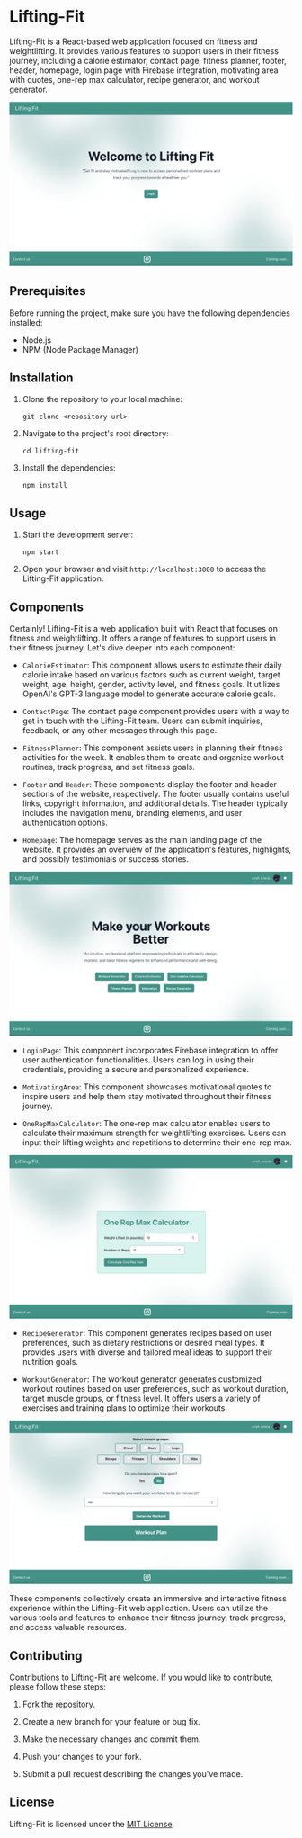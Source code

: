# Lifting-Fit

Lifting-Fit is a React-based web application focused on fitness and weightlifting. It provides various features to support users in their fitness journey, including a calorie estimator, contact page, fitness planner, footer, header, homepage, login page with Firebase integration, motivating area with quotes, one-rep max calculator, recipe generator, and workout generator.

![image 1](images/img1.png)

## Prerequisites

Before running the project, make sure you have the following dependencies installed:

- Node.js
- NPM (Node Package Manager)

## Installation

1. Clone the repository to your local machine:

   ```
   git clone <repository-url>
   ```

2. Navigate to the project's root directory:

   ```
   cd lifting-fit
   ```

3. Install the dependencies:

   ```
   npm install
   ```

## Usage

1. Start the development server:

   ```
   npm start
   ```

2. Open your browser and visit `http://localhost:3000` to access the Lifting-Fit application.

## Components

Certainly! Lifting-Fit is a web application built with React that focuses on fitness and weightlifting. It offers a range of features to support users in their fitness journey. Let's dive deeper into each component:

- `CalorieEstimator`: This component allows users to estimate their daily calorie intake based on various factors such as current weight, target weight, age, height, gender, activity level, and fitness goals. It utilizes OpenAI's GPT-3 language model to generate accurate calorie goals.

- `ContactPage`: The contact page component provides users with a way to get in touch with the Lifting-Fit team. Users can submit inquiries, feedback, or any other messages through this page.

- `FitnessPlanner`: This component assists users in planning their fitness activities for the week. It enables them to create and organize workout routines, track progress, and set fitness goals.

- `Footer` and `Header`: These components display the footer and header sections of the website, respectively. The footer usually contains useful links, copyright information, and additional details. The header typically includes the navigation menu, branding elements, and user authentication options.

- `Homepage`: The homepage serves as the main landing page of the website. It provides an overview of the application's features, highlights, and possibly testimonials or success stories.

![image 2](images/img2.png)

- `LoginPage`: This component incorporates Firebase integration to offer user authentication functionalities. Users can log in using their credentials, providing a secure and personalized experience.

- `MotivatingArea`: This component showcases motivational quotes to inspire users and help them stay motivated throughout their fitness journey.

- `OneRepMaxCalculator`: The one-rep max calculator enables users to calculate their maximum strength for weightlifting exercises. Users can input their lifting weights and repetitions to determine their one-rep max.

![image 4](images/img4.png)

- `RecipeGenerator`: This component generates recipes based on user preferences, such as dietary restrictions or desired meal types. It provides users with diverse and tailored meal ideas to support their nutrition goals.

- `WorkoutGenerator`: The workout generator generates customized workout routines based on user preferences, such as workout duration, target muscle groups, or fitness level. It offers users a variety of exercises and training plans to optimize their workouts.

![image 3](images/img3.png)

These components collectively create an immersive and interactive fitness experience within the Lifting-Fit web application. Users can utilize the various tools and features to enhance their fitness journey, track progress, and access valuable resources.

## Contributing

Contributions to Lifting-Fit are welcome. If you would like to contribute, please follow these steps:

1. Fork the repository.

2. Create a new branch for your feature or bug fix.

3. Make the necessary changes and commit them.

4. Push your changes to your fork.

5. Submit a pull request describing the changes you've made.

## License

Lifting-Fit is licensed under the [MIT License](LICENSE).